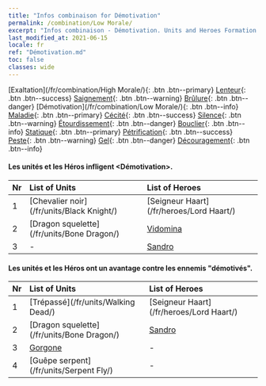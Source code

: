 ```yaml
---
title: "Infos combinaison for Démotivation"
permalink: /combination/Low Morale/
excerpt: "Infos combinaison - Démotivation. Units and Heroes Formation."
last_modified_at: 2021-06-15
locale: fr
ref: "Démotivation.md"
toc: false
classes: wide
---
```


  [Exaltation](/fr/combination/High Morale/){: .btn .btn--primary} [Lenteur](/fr/combination/Slow/){: .btn .btn--success} [Saignement](/fr/combination/Bleeding/){: .btn .btn--warning} [Brûlure](/fr/combination/Burning/){: .btn .btn--danger} [Démotivation](/fr/combination/Low Morale/){: .btn .btn--info} [Maladie](/fr/combination/Disease/){: .btn .btn--primary} [Cécité](/fr/combination/Blind/){: .btn .btn--success} [Silence](/fr/combination/Silence/){: .btn .btn--warning} [Étourdissement](/fr/combination/Stun/){: .btn .btn--danger} [Bouclier](/fr/combination/Shield/){: .btn .btn--info} [Statique](/fr/combination/Static/){: .btn .btn--primary} [Pétrification](/fr/combination/Petrify/){: .btn .btn--success} [Peste](/fr/combination/Plague/){: .btn .btn--warning} [Gel](/fr/combination/Freeze/){: .btn .btn--danger} [Découragement](/fr/combination/Deterrence/){: .btn .btn--info} 


#### Les unités et les Héros infligent <Démotivation>.

  | Nr |  List of Units  | List of Heroes | 
  |:---|:----------------|:---------------| 
  | 1 | [Chevalier noir](/fr/units/Black Knight/) | [Seigneur Haart](/fr/heroes/Lord Haart/) |
  | 2 | [Dragon squelette](/fr/units/Bone Dragon/) | [Vidomina](/fr/heroes/Vidomina/) |
  | 3 | - | [Sandro](/fr/heroes/Sandro/) |


#### Les unités et les Héros ont un avantage contre les ennemis \"démotivés\".

  | Nr |  List of Units  | List of Heroes | 
  |:---|:----------------|:---------------| 
  | 1 | [Trépassé](/fr/units/Walking Dead/) | [Seigneur Haart](/fr/heroes/Lord Haart/) |
  | 2 | [Dragon squelette](/fr/units/Bone Dragon/) | [Sandro](/fr/heroes/Sandro/) |
  | 3 | [Gorgone](/fr/units/Gorgon/) | - |
  | 4 | [Guêpe serpent](/fr/units/Serpent Fly/) | - |
